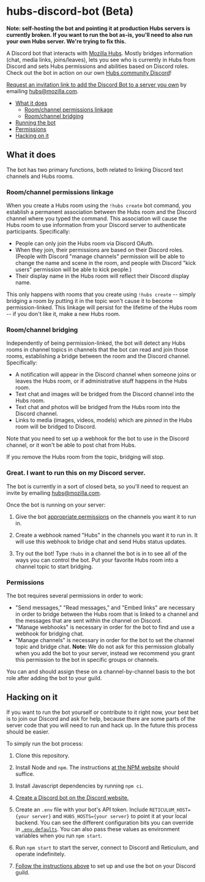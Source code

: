 # hubs-discord-bot (Beta)

**Note: self-hosting the bot and pointing it at production Hubs servers is currently broken. If you want to run the bot as-is, you'll need to also run your own Hubs server. We're trying to fix this.**

A Discord bot that interacts with [Mozilla Hubs](https://hubs.mozilla.com). Mostly bridges information (chat, media links, joins/leaves), lets you see who is currently in Hubs from Discord and sets Hubs permissions and abilities based on Discord roles. Check out the bot in action on our own [Hubs community Discord][hubs-discord]!

[Request an invitation link to add the Discord Bot to a server you own][bot-invite] by emailing hubs@mozilla.com.

* [What it does](#what-it-does)
  * [Room/channel permissions linkage](#room-channel-permissions-linkage)
  * [Room/channel bridging](#room-channel-bridging)
* [Running the bot](#great-i-want-to-run-this-on-my-discord-server)
* [Permissions](#permissions)
* [Hacking on it](#hacking-on-it)

## What it does

The bot has two primary functions, both related to linking Discord text channels and Hubs rooms.

### Room/channel permissions linkage

When you create a Hubs room using the `!hubs create` bot command, you establish a permanent association between the Hubs room and the Discord channel where you typed the command. This association will cause the Hubs room to use information from your Discord server to authenticate participants. Specifically:

- People can only join the Hubs room via Discord OAuth.
- When they join, their permissions are based on their Discord roles. (People with Discord "manage channels" permission will be able to change the name and scene in the room, and people with Discord "kick users" permission will be able to kick people.)
- Their display name in the Hubs room will reflect their Discord display name.

This only happens with rooms that you create using `!hubs create` -- simply bridging a room by putting it in the topic won't cause it to become permission-linked. This linkage will persist for the lifetime of the Hubs room -- if you don't like it, make a new Hubs room.

### Room/channel bridging

Independently of being permission-linked, the bot will detect any Hubs rooms in channel topics in channels that the bot can read and join those rooms, establishing a bridge between the room and the Discord channel. Specifically:

- A notification will appear in the Discord channel when someone joins or leaves the Hubs room, or if administrative stuff happens in the Hubs room.
- Text chat and images will be bridged from the Discord channel into the Hubs room.
- Text chat and photos will be bridged from the Hubs room into the Discord channel.
- Links to media (images, videos, models) which are *pinned* in the Hubs room will be bridged to Discord.

Note that you need to set up a webhook for the bot to use in the Discord channel, or it won't be able to post chat from Hubs.

If you remove the Hubs room from the topic, bridging will stop.

### Great. I want to run this on my Discord server.

The bot is currently in a sort of closed beta, so you'll need to request an invite by emailing [hubs@mozilla.com][bot-invite].

Once the bot is running on your server:

1. Give the bot [appropriate permissions](#permissions) on the channels you want it to run in.

2. Create a webhook named "Hubs" in the channels you want it to run in. It will use this webhook to bridge chat and
   send Hubs status updates.

3. Try out the bot! Type `!hubs` in a channel the bot is in to see all of the ways you can control the bot. Put your favorite Hubs room into a channel topic to start bridging.

### Permissions

The bot requires several permissions in order to work:

- "Send messages," "Read messages," and "Embed links" are necessary in order to bridge between the Hubs room that is linked to a channel and the messages that are sent within the channel on Discord.
- "Manage webhooks" is necessary in order for the bot to find and use a webhook for bridging chat.
- "Manage channels" is necessary in order for the bot to set the channel topic and bridge chat. **Note:** We do not ask for this permission globally when you add the bot to your server, instead we recommend you grant this permission to the bot in specific groups or channels.

You can and should assign these on a channel-by-channel basis to the bot role after adding the bot to your guild.

## Hacking on it

If you want to run the bot yourself or contribute to it right now, your best bet is to join our Discord and ask for help, because there are some parts of the server code that you will need to run and hack up. In the future this process should be easier.

To simply run the bot process:

1. Clone this repository.

2. Install Node and `npm`. The instructions [at the NPM website][npm] should suffice.

3. Install Javascript dependencies by running `npm ci`.

4. [Create a Discord bot on the Discord website.][discord-docs]

5. Create an `.env` file with your bot's API token. Include `RETICULUM_HOST={your server}` and `HUBS_HOSTS={your server}` to point it at your local backend. You can see the different configuration bits you can override in [`.env.defaults`](./.env.defaults). You can also pass these values as environment variables when you run `npm start`.

6. Run `npm start` to start the server, connect to Discord and Reticulum, and operate indefinitely.

7. [Follow the instructions above](#usage) to set up and use the bot on your Discord guild.

[npm]: https://nodejs.org/en/
[discord-docs]: https://discordapp.com/developers/docs/intro
[hubs-discord]: https://discord.gg/wHmY4nd
[bot-invite]: mailto:hubs@mozilla.com
